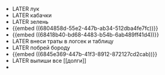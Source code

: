 - LATER лук
- LATER кабачки
- LATER зелень
- {{embed ((6804858d-55e2-447b-ab34-512dba4fe7fc))}}
- {{embed ((68418b40-bd68-4483-b54b-6ab489ff41d4))}}
- LATER внеси траты в логсек и таблицу
- LATER побрей бороду
- {{embed ((6845e369-447b-41f3-8912-872127cd2cab))}}
- LATER выпиши все [[долги]]
-